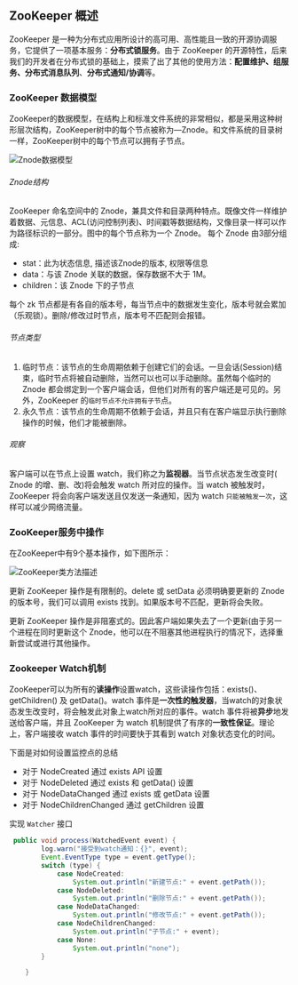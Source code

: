 ## **ZooKeeper 概述**

ZooKeeper 是一种为分布式应用所设计的高可用、高性能且一致的开源协调服务，它提供了一项基本服务：**分布式锁服务**。由于 ZooKeeper 的开源特性，后来我们的开发者在分布式锁的基础上，摸索了出了其他的使用方法：**配置维护、组服务、分布式消息队列**、**分布式通知/协调**等。



### **ZooKeeper 数据模型**

ZooKeeper的数据模型，在结构上和标准文件系统的非常相似，都是采用这种树形层次结构，ZooKeeper树中的每个节点被称为—Znode。和文件系统的目录树一样，ZooKeeper树中的每个节点可以拥有子节点。

![Znode数据模型](https://i.loli.net/2019/06/13/5d02367bbc3c095561.jpg)

###### Znode结构

ZooKeeper 命名空间中的 Znode，兼具文件和目录两种特点。既像文件一样维护着数据、元信息、ACL(访问控制列表)、时间戳等数据结构，又像目录一样可以作为路径标识的一部分。图中的每个节点称为一个 Znode。 每个 Znode 由3部分组成:

* stat：此为状态信息, 描述该Znode的版本, 权限等信息
* data：与该 Znode 关联的数据，保存数据不大于 1M。
* children：该 Znode 下的子节点

每个 zk 节点都是有各自的版本号，每当节点中的数据发生变化，版本号就会累加（乐观锁）。删除/修改过时节点，版本号不匹配则会报错。

###### 节点类型

1. 临时节点：该节点的生命周期依赖于创建它们的会话。一旦会话(Session)结束，临时节点将被自动删除，当然可以也可以手动删除。虽然每个临时的 Znode 都会绑定到一个客户端会话，但他们对所有的客户端还是可见的。另外，ZooKeeper 的`临时节点不允许拥有子节`点。
2. 永久节点：该节点的生命周期不依赖于会话，并且只有在客户端显示执行删除操作的时候，他们才能被删除。

###### 观察

客户端可以在节点上设置 watch，我们称之为**监视器**。当节点状态发生改变时( Znode 的增、删、改)将会触发  watch 所对应的操作。当 watch 被触发时，ZooKeeper 将会向客户端发送且仅发送一条通知，因为 watch `只能被触发一次`，这样可以减少网络流量。



### **ZooKeeper服务中操作**

在ZooKeeper中有9个基本操作，如下图所示：

![ZooKeeper类方法描述](https://i.loli.net/2019/06/13/5d02367c1534465695.jpg)

更新 ZooKeeper 操作是有限制的。delete 或 setData 必须明确要更新的 Znode 的版本号，我们可以调用 exists 找到。如果版本号不匹配，更新将会失败。

更新 ZooKeeper 操作是非阻塞式的。因此客户端如果失去了一个更新(由于另一个进程在同时更新这个 Znode，他可以在不阻塞其他进程执行的情况下，选择重新尝试或进行其他操作。

### **Zookeeper Watch机制**

ZooKeeper可以为所有的**读操作**设置watch，这些读操作包括：exists()、getChildren() 及 getData()。watch 事件是**一次性的触发器**，当watch的对象状态发生改变时，将会触发此对象上watch所对应的事件。watch 事件将被**异步**地发送给客户端，并且 ZooKeeper 为 watch 机制提供了有序的**一致性保证**。理论上，客户端接收 watch 事件的时间要快于其看到 watch 对象状态变化的时间。

下面是对如何设置监控点的总结 
- 对于 NodeCreated 通过 exists API 设置 
- 对于 NodeDeleted 通过 exists 和 getData() 设置 
- 对于 NodeDataChanged 通过 exists 或 getData 设置 
- 对于 NodeChildrenChanged 通过 getChildren 设置

实现 `Watcher` 接口

```java
 public void process(WatchedEvent event) {
        log.warn("接受到watch通知：{}", event);
        Event.EventType type = event.getType();
        switch (type) {
            case NodeCreated:
                System.out.println("新建节点:" + event.getPath());
            case NodeDeleted:
                System.out.println("删除节点:" + event.getPath());
            case NodeDataChanged:
                System.out.println("修改节点:" + event.getPath());
            case NodeChildrenChanged:
                System.out.println("子节点:" + event);
            case None:
                System.out.println("none");
        }

    }
```

